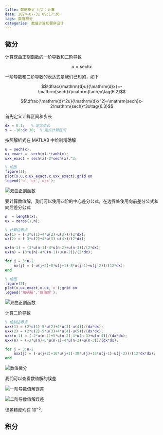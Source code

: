 ```yaml
---
title: 数值积分（六）：计算
date: 2024-07-31 09:17:30
tags: 数值积分
categories: 数值计算和程序设计
---
```

## 微分

计算双曲正割函数的一阶导数和二阶导数

$$u=\mathrm{sech}x\tag{6.1}$$

一阶导数和二阶导数的表达式是我们已知的，如下

$$\dfrac{\mathrm{d}u}{\mathrm{d}x}=-\mathrm{sech}x\mathrm{tanh}x\tag{6.2}$$

$$\dfrac{\mathrm{d}^2u}{\mathrm{d}x^2}=\mathrm{sech}x-2\mathrm{sech}^3x\tag{6.3}$$

首先定义计算区间和步长

```matlab
dx = 0.1;   % 定义步长
x = -10:dx:10;  % 定义计算区间
```

按照解析式在 MATLAB 中绘制精确解

```matlab
u = sech(x);
ux_exact = -sech(x).*tanh(x);
uxx_exact = sech(x)-2*sech(x).^3;

% 绘图
figure(1);
plot(x,u,x,ux_exact,x,uxx_exact);grid on
legend('u','ux','uxx');
```

![双曲正割函数](img/post6_fig1.svg)

要计算数值解，我们可以使用四阶的中心差分公式，在边界处使用向前差分公式和向后差分公式

```matlab
n  = length(x);
ux = zeros(1,n);

% 计算边界点
ux(1) = (-3*u(1)+4*u(2)-u(3))/(2*dx);
ux(2) = (-3*u(2)+4*u(3)-u(4))/(2*dx);

ux(n-1) = (3*u(n-1)-4*u(n-2)+u(n-3))/(2*dx);
ux(n) = (3*u(n)-4*u(n-1)+u(n-2))/(2*dx);

for j = 3:n-2
    ux(j) = (-u(j+2)+8*u(j+1)-8*u(j-1)+u(j-2))/(12*dx);
end

% 绘图
figure(2);
plot(x,ux_exact,x,ux,'o');grid on
legend('精确解','数值解');
```

![双曲正割函数](img/post6_fig2.svg)

计算二阶导数

```matlab
% 绘制边界点
uxx(1) = (2*u(1)-5*u(2)+4*u(3)-u(4))/(dx*dx);
uxx(2) = (2*u(2)-5*u(3)+4*u(4)-u(5))/(dx*dx);
uxx(n-1) = (-2*u(n-1)+5*u(n-2)-4*u(n-3)+u(n-4))/(dx*dx);
uxx(n) = (-2*u(n)+5*u(n-1)-4*u(n-2)+u(n-3))/(dx*dx);

for j = 3:n-2
    uxx(j) = (-u(j+2)+16*u(j+1)-30*u(j)+16*u(j-1)-u(j-2))/(12*dx*dx);
end
```

![数值微分](img/post6_fig3.svg)

我们可以查看数值解的误差

![一阶导数值解误差](img/post6_fig4.svg)

![二阶导数值解误差](img/post6_fig5.svg)

误差精度均在 $10^{-5}$.

## 积分
